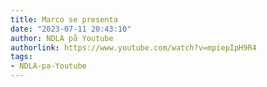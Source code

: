 ```yaml
---
title: Marco se presenta
date: "2023-07-11 20:43:10"
author: NDLA på Youtube
authorlink: https://www.youtube.com/watch?v=mpiepIpH9R4
tags:
- NDLA-pa-Youtube
---
```

